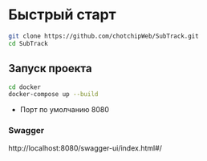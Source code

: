 # Быстрый старт

 ```bash
git clone https://github.com/chotchipWeb/SubTrack.git
cd SubTrack
  ```
## Запуск проекта

```bash
cd docker
docker-compose up --build
```
- Порт по умолчанию 8080
### Swagger

http://localhost:8080/swagger-ui/index.html#/

